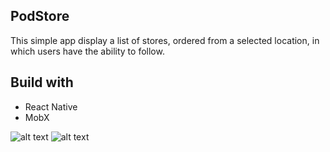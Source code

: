 ## PodStore
This simple app display a list of stores, ordered from a selected location, in which users have the ability to follow. 

## Build with

- React Native
- MobX

![alt text](https://i.imgur.com/2WpuMxC.png)
![alt text](https://i.imgur.com/d1w3J5s.png)
